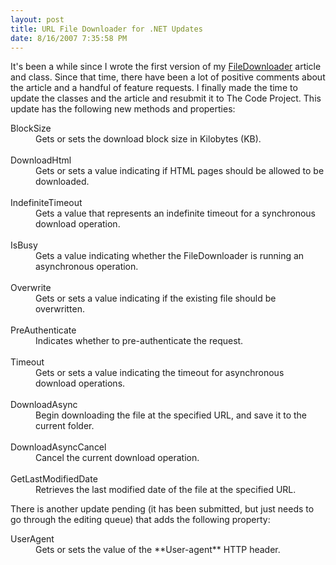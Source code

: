 ```yaml
---
layout: post
title: URL File Downloader for .NET Updates
date: 8/16/2007 7:35:58 PM
---
```


It's been a while since I wrote the first version of my [FileDownloader](http://www.codeproject.com/cs/library/filedownloader.asp) article and class. Since that time, there have been a lot of positive comments about the article and a handful of feature requests. I finally made the time to update the classes and the article and resubmit it to The Code Project. This update has the following new methods and properties:
 <dl> <dl> <dt>BlockSize  </dt><dd>Gets or sets the download block size in Kilobytes (KB).  </dd><dd>   </dd><dt>DownloadHtml  </dt><dd>Gets or sets a value indicating if HTML pages should be allowed to be downloaded.  </dd><dd>   </dd><dt>IndefiniteTimeout  </dt><dd>Gets a value that represents an indefinite timeout for a synchronous download operation.  </dd><dd>   </dd><dt>IsBusy  </dt><dd>Gets a value indicating whether the FileDownloader is running an asynchronous operation.  </dd><dd>   </dd><dt>Overwrite  </dt><dd>Gets or sets a value indicating if the existing file should be overwritten.  </dd><dd>   </dd><dt>PreAuthenticate  </dt><dd>Indicates whether to pre-authenticate the request.  </dd><dd>   </dd><dt>Timeout  </dt><dd>Gets or sets a value indicating the timeout for asynchronous download operations.  </dd><dd>   </dd><dt>DownloadAsync  </dt><dd>Begin downloading the file at the specified URL, and save it to the current folder.  </dd><dd>   </dd><dt>DownloadAsyncCancel  </dt><dd>Cancel the current download operation.  </dd><dd>   </dd><dt>GetLastModifiedDate  </dt><dd>Retrieves the last modified date of the file at the specified URL. </dd></dl></dl> 

There is another update pending (it has been submitted, but just needs to go through the editing queue) that adds the following property:
 <dl> <dl> <dt>UserAgent  </dt><dd>Gets or sets the value of the **User-agent** HTTP header. </dd></dl></dl>
